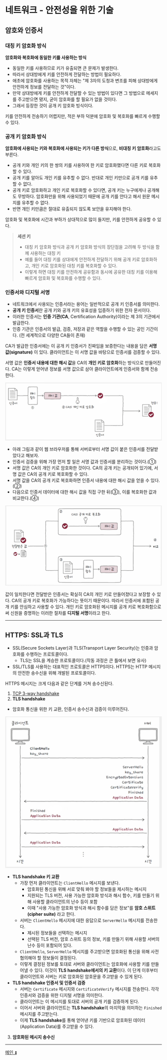 # 네트워크 - 안전성을 위한 기술

## 암호와 인증서

### 대칭 키 암호화 방식

**암호화와 복호화에 동일한 키를 사용하는 방식**

- 동일한 키를 사용하므로 키가 유출되면 큰 문제가 발생한다.
- 따라서 상대방에게 키를 안전하게 전달하는 방법이 필요하다.
- 애초에 암호화를 사용하는 목적 자체는 "제 3자의 도청과 변조를 피해 상대방에게 안전하게 정보를 전달하는 것"이다. 
- 만약 상대방에게 키를 안전하게 전달할 수 있는 방법이 있다면 그 방법으로 메세지를 주고받으면 됐지, 굳이 암호화를 할 필요가 없을 것이다.
- 그래서 등장한 것이 공개 키 암호화 빙식이다.

키를 안전하게 전송하기 어렵지만, 적은 부하 덕분에 암호화 및 복호화를 빠르게 수행할 수 있다.

### 공개 키 암호화 방식

**암호화에 사용되는 키와 복호화에 사용되는 키가 다른 방식**으로, **비대칭 키 암호화**라고도 부른다.

- 공개 키와 개인 키의 한 쌍의 키를 사용하여 한 키로 암호화했다면 다른 키로 복호화할 수 있다.
- 공개 키를 알아도 개인 키를 유추할 수 없다. 반대로 개인 키만으로 공개 키를 유추할 수 없다.
- 공개 키로 암호화하고 개인 키로 복호화할 수 있다면, 공개 키는 누구에게나 공개해도 무방하다. 암호화만을 위해 사용되었기 때문에 공개 키를 안다고 해서
    원문 메시지를 유추할 수 없다.
- 반면 개인 키만큼은 절대로 유출되지 않도록 보안을 유지해야 한다.

암호화 및 복호화에 시간과 부하가 상대적으로 많이 들지만, 키를 안전하게 공유할 수 있다.

> **세션 키**
> 
> - 대칭 키 암호화 방식과 공개 키 암호화 방식의 장단점을 고려해 두 방식을 함께 사용하는 대칭 키
> - 예를 들어 대칭 키를 상대에게 안전하게 전달하기 위해 공개 키로 암호화하고, 개인 키로 암호화된 대칭 키를 복호화할 수 있다.
> - 이렇게 하면 대칭 키를 안전하게 공유함과 동시에 공유한 대칭 키를 이용해 빠르게 암호화 및 복호화를 수행할 수 있다.

### 인증서와 디지털 서명

- 네트워크에서 사용되는 인증서라는 용어는 일반적으로 공개 키 인증서를 의미한다. 
- **공개 키 인증서**란 공개 키와 공개 키의 유효성을 입증하기 위한 전자 문서이다.
- 이러한 인증서는 **인증 기관(CA**, Certification Authority)이라는 제 3의 기관에서 발급한다.
- 인증 기관은 인증서의 발급, 검증, 저장과 같은 역할을 수행할 수 있는 공인 기간이다. (전 세계적으로 다양한 CA들이 존재)

CA가 발급한 인증서에는 이 공개 키 인증서가 진짜임을 보증한다는 내용을 담은 **서명 값(signature)** 이 있다. 클라이언트는 이 서명 값을
바탕으로 인증서를 검증할 수 있다.

서명 값은 **인증서 내용에 대한 해시 값**을 CA의 **개인 키로 암호화**하는 방식으로 만들어진다. CA는 이렇게 얻어낸 정보를 서명 값으로 삼아 클라이언트에게
인증서와 함께 전송한다.

![img_5.png](image/img_5.png)

- 아래 그림과 같이 웹 브라우저를 통해 서버로부터 서명 값이 붙은 인증서를 전달받았다고 해보자.
- 인증서 검증을 위해 가장 먼저 할 일은 서명 값과 인증서를 분리하는 것이다.(①)
- 서명 값은 CA의 개인 키로 암호화한 것이다. CA의 공개 키는 공개되어 있기에, 서명 값은 CA의 공개 키로 복호화할 수 있다.
- 서명 값을 CA의 공개 키로 복호화하면 인증서 내용에 대한 해시 값을 얻을 수 있다.(②)
- 다음으로 인증서 데이터에 대한 해시 값을 직접 구한 뒤(③), 이를 복호화한 값과 비교한다.(④)

![img_6.png](image/img_6.png)

값이 일치한다면 전달받은 인증서는 확실히 CA의 개인 키로 만들어졌다고 보장할 수 있다. CA의 공개 키로 복호화가 가능하다는 뜻이기 때문이다.
따라서 인증서에 포함된 공개 키를 안심하고 사용할 수 있다. 개인 키로 암호화된 메시지를 공개 키로 복호화함으로써 신원을 증명하는 이러한 절차를
**디지털 서명**이라고 한다.

---

## HTTPS: SSL과 TLS

- SSL(Secure Sockets Layer)과 TLS(Transport Layer Security)는 인증과 암호화를 수행하는 프로토콜이다.
  - TLS는 SSL을 계승한 프로토콜이다.(작동 과정은 큰 틀에서 보면 유사)
- SSL/TLS를 사용하는 대표적인 프로토콜은 HTTPS이다. HTTPS는 HTTP 메시지의 안전한 송수신을 위해 개발된 프로토콜이다.

HTTPS 메시지는 크게 다음과 같은 단계를 거쳐 송수신된다.

1. [TCP 3-way handshake](https://github.com/genesis12345678/TIL/blob/main/cs/network/transport_layer/TCP_UDP.md#tcp-%EC%97%B0%EA%B2%B0-%EC%88%98%EB%A6%BD%EA%B3%BC-%EC%A2%85%EB%A3%8C)
2. **TLS handshake**

- 암호화 통신을 위한 키 교환, 인증서 송수신과 검증이 이루어진다.

![img_7.png](image/img_7.png)

- **TLS handshake 키 교환**
  - 가장 먼저 클라이언트는 `ClientHello` 메시지를 보낸다. 
    - 암호화된 통신을 위해 서로 맞춰 봐야 할 정보들을 제시하는 메시지
    - 지원되는 TLS 버전, 사용 가능한 암호화 방식과 해시 함수, 키를 만들기 위해 사용할 클라이언트의 난수 등이 포함
    - 이때 "사용 가능한 암호화 방식과 해시 함수를 담은 정보"를 **암호 스위트(cipher suite)** 라고 한다.
  - 서버는 `ClientHello` 메시지에 대한 응답으로 `ServerHello` 메시지를 전송한다.
    - 제시된 정보들을 선택하는 메시지
    - 선택된 TLS 버전, 암호 스위트 등의 정보, 키를 만들기 위해 사용할 서버의 난수 등이 포함되어 있다.
  - `ClientHello`, `ServerHello` 메시지를 주고받으면 암호화된 통신을 위해 사전 협의해야 할 정보들이 결정된다.
  - 이렇게 결정된 정보를 토대로 서버와 클라이언트는 암호화에 사용할 키를 만들어낼 수 있다. 이것이 **TLS handshake에서의 키 교환**이다.
      이 단계 이후부터 클라이언트와 서버는 키로 암호화된 암호문을 주고받을 수 있게 된다.
- **TLS handshake 인증서 및 인증서 검증**
  - 서버는 `Certificate` 메시지와 `CertificateVerify` 메시지를 전송한다. 각각 인증서와 검증을 위한 디지털 서명을 의미한다.
  - 클라이언트는 이 메시지를 토대로 서버의 공개 키를 검증하게 된다. 
  - 이어서 서버와 클라이언트는 **TLS handshake**의 마지막을 의미하는 `Finished` 메시지를 주고받는다.
  - 이제 **TLS handshake**를 통해 얻어낸 키를 기반으로 암호화된 데이터(Application Data)를 주고받을 수 있다.
3. **암호화된 메시지 송수신**

---

[메인 ⏫](https://github.com/genesis12345678/TIL/blob/main/cs/network/Main.md)